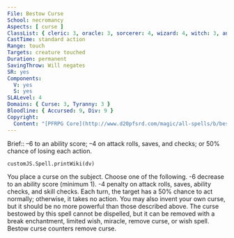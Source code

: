 ```yaml
---
File: Bestow Curse
School: necromancy
Aspects: [ curse ]
ClassList: { cleric: 3, oracle: 3, sorcerer: 4, wizard: 4, witch: 3, antipaladin: 3, bloodrager: 4, shaman: 3, occultist: 3, mesmerist: 3, spiritualist: 3, medium: 2 }
CastTime: standard action
Range: touch
Targets: creature touched
Duration: permanent
SavingThrow: Will negates
SR: yes
Components:
  V: yes
  S: yes
SLALevel: 4
Domains: { Curse: 3, Tyranny: 3 }
Bloodline: { Accursed: 9, Div: 9 }
Copyright:
  Content: "[PFRPG Core](http://www.d20pfsrd.com/magic/all-spells/b/bestow-curse)"
---
```

Brief:: –6 to an ability score; –4 on attack rolls, saves, and checks; or 50% chance of losing each action.

```dataviewjs
customJS.Spell.printWiki(dv)
```

You place a curse on the subject. Choose one of the following. -6 decrease to an ability score (minimum 1).  -4 penalty on attack rolls, saves, ability checks, and skill checks.  Each turn, the target has a 50% chance to act normally; otherwise, it takes no action. You may also invent your own curse, but it should be no more powerful than those described above. The curse bestowed by this spell cannot be dispelled, but it can be removed with a break enchantment, limited wish, miracle, remove curse, or wish spell. Bestow curse counters remove curse.
